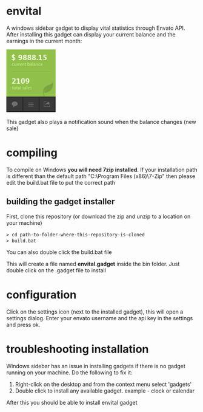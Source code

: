 envital
=======

A windows sidebar gadget to display vital statistics through Envato API.
After installing this gadget can display your current balance and the earnings in the current month:

![Envital sidebar gadget](https://github.com/g-dexterous/envital/blob/master/assets/images/gadgetPreview.png?raw=true)

This gadget also plays a notification sound when the balance changes (new sale)

compiling
=========

To compile on Windows **you will need 7zip installed**.
If your installation path is different than the default path "C:\Program Files (x86)\7-Zip" then please edit the build.bat file to put the correct path

building the gadget installer
----------------------------- 
First, clone this repository (or download the zip and unzip to a location on your machine)

	> cd path-to-folder-where-this-repository-is-cloned
	> build.bat

You can also double click the build.bat file

This will create a file named **envital.gadget** inside the bin folder.
Just double click on the .gadget file to install

configuration
=============

Click on the settings icon (next to the installed gadget), this will open a settings dialog.
Enter your envato username and the api key in the settings and press ok.


troubleshooting installation
============================

Windows sidebar has an issue in installing gadgets if there is no gadget running on your machine. 
Do the following to fix it:

1. Right-click on the desktop and from the context menu select 'gadgets'
2. Double click to install any available gadget. example - clock or calendar

After this you should be able to install envital gadget